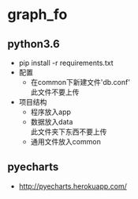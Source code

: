 # graph_fo
## python3.6
 * pip install -r requirements.txt
 * 配置
    * 在common下新建文件'db.conf'  
     此文件不要上传
 * 项目结构
    * 程序放入app
    * 数据放入data  
    此文件夹下东西不要上传
    * 通用文件放入common
## pyecharts
 * http://pyecharts.herokuapp.com/
